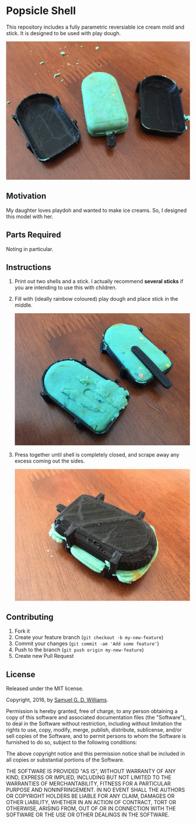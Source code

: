 # Popsicle Shell

This repository includes a fully parametric reversiable ice cream mold and stick. It is designed to be used with play dough.

![Ice Cream](photos/IMG_8343.JPG)

## Motivation

My daughter loves playdoh and wanted to make ice creams. So, I designed this model with her.

## Parts Required

Noting in particular.

## Instructions

1. Print out two shells and a stick. I actually recommend **several sticks** if you are intending to use this with children.
2. Fill with (ideally rainbow coloured) play dough and place stick in the middle.

	![Ice Cream](photos/IMG_8339.JPG)

3. Press together until shell is completely closed, and scrape away any excess coming out the sides.

	![Ice Cream](photos/IMG_8342.JPG)

## Contributing

1. Fork it
2. Create your feature branch (`git checkout -b my-new-feature`)
3. Commit your changes (`git commit -am 'Add some feature'`)
4. Push to the branch (`git push origin my-new-feature`)
5. Create new Pull Request

## License

Released under the MIT license.

Copyright, 2016, by [Samuel G. D. Williams](http://www.codeotaku.com/samuel-williams).

Permission is hereby granted, free of charge, to any person obtaining a copy of this software and associated documentation files (the "Software"), to deal in the Software without restriction, including without limitation the rights to use, copy, modify, merge, publish, distribute, sublicense, and/or sell copies of the Software, and to permit persons to whom the Software is furnished to do so, subject to the following conditions:

The above copyright notice and this permission notice shall be included in all copies or substantial portions of the Software.

THE SOFTWARE IS PROVIDED "AS IS", WITHOUT WARRANTY OF ANY KIND, EXPRESS OR IMPLIED, INCLUDING BUT NOT LIMITED TO THE WARRANTIES OF MERCHANTABILITY, FITNESS FOR A PARTICULAR PURPOSE AND NONINFRINGEMENT. IN NO EVENT SHALL THE AUTHORS OR COPYRIGHT HOLDERS BE LIABLE FOR ANY CLAIM, DAMAGES OR OTHER LIABILITY, WHETHER IN AN ACTION OF CONTRACT, TORT OR OTHERWISE, ARISING FROM, OUT OF OR IN CONNECTION WITH THE SOFTWARE OR THE USE OR OTHER DEALINGS IN THE SOFTWARE.
